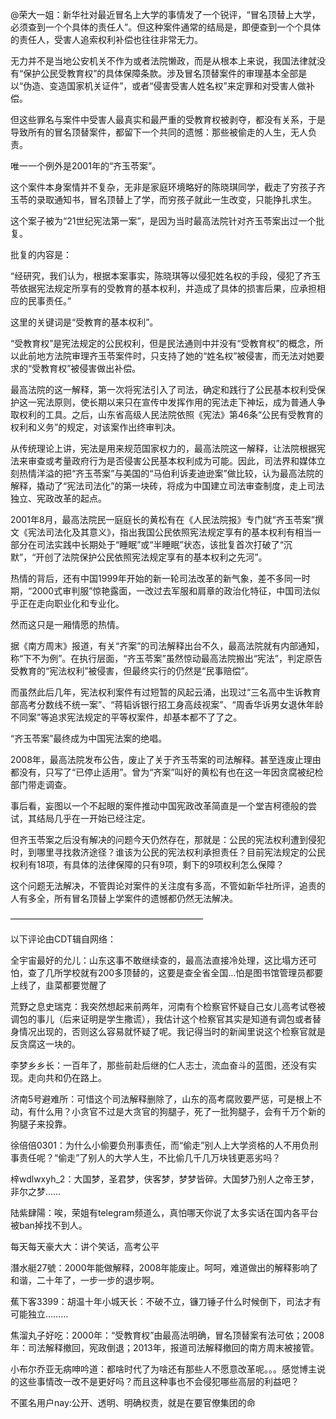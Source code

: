 @荣大一姐：新华社对最近冒名上大学的事情发了一个锐评，“冒名顶替上大学，必须查到一个个具体的责任人”。但这种案件通常的结局是，即便查到一个个具体的责任人，受害人追索权利补偿也往往非常无力。

无力并不是当地公安机关不作为或者法院懒政，而是从根本上来说，我国法律就没有“保护公民受教育权”的具体保障条款。涉及冒名顶替案件的审理基本全部是以“伪造、变造国家机关证件”，或者“侵害受害人姓名权”来定罪和对受害人做补偿。

但这些罪名与案件中受害人最真实和最严重的受教育权被剥夺，都没有关系，于是导致所有的冒名顶替案件，都留下一个共同的遗憾：那些被偷走的人生，无人负责。

唯一一个例外是2001年的“齐玉苓案”。

这个案件本身案情并不复杂，无非是家庭环境略好的陈晓琪同学，截走了穷孩子齐玉苓的录取通知书，冒名顶替上了学，而穷孩子就此一生改变，只能挣扎求生。

这个案子被为“21世纪宪法第一案”，是因为当时最高法院针对齐玉苓案出过一个批复。

批复的内容是：

“经研究，我们认为，根据本案事实，陈晓琪等以侵犯姓名权的手段，侵犯了齐玉苓依据宪法规定所享有的受教育的基本权利，并造成了具体的损害后果，应承担相应的民事责任。”

这里的关键词是“受教育的基本权利”。

“受教育权”是宪法规定的公民权利，但是民法通则中并没有“受教育权”的概念，所以此前地方法院审理齐玉苓案件时，只支持了她的“姓名权”被侵害，而无法对她要求的“受教育权”被侵害做出补偿。

最高法院的这一解释，第一次将宪法引入了司法，确定和践行了公民基本权利受保护这一宪法原则，使长期以来只在宣传中发挥作用的宪法走下神坛，成为普通人争取权利的工具。之后，山东省高级人民法院依照《宪法》第46条“公民有受教育的权利和义务”的规定，对该案作出终审判决。

从传统理论上讲，宪法是用来规范国家权力的，最高法院这一解释，让法院根据宪法来审查或考量政府行为是否侵害公民基本权利成为可能。因此，司法界和媒体立刻热情洋溢的把“齐玉苓案”与美国的“马伯利诉麦迪逊案”做比较，认为最高法院的解释，撬动了“宪法司法化”的第一块砖，将成为中国建立司法审查制度，走上司法独立、宪政改革的起点。

2001年8月，最高法院民一庭庭长的黄松有在《人民法院报》专门就“齐玉苓案”撰文《宪法司法化及其意义》，指出我国公民依照宪法规定享有的基本权利有相当一部分在司法实践中长期处于“睡眠”或“半睡眠”状态，该批复首次打破了“沉默”，“开创了法院保护公民依照宪法规定享有的基本权利之先河”。

热情的背后，还有中国1999年开始的新一轮司法改革的新气象，差不多同一时期，“2000式审判服”惊艳露面，一改过去军服和肩章的政治化特征，中国司法似乎正在走向职业化和专业化。

然而这只是一厢情愿的热情。

据《南方周末》报道，有关“齐案”的司法解释出台不久，最高法院就有内部通知，称“下不为例”。在执行层面，“齐玉苓案”虽然惊动最高法院搬出“宪法”，判定原告受教育的“宪法权利”被侵害，但最终实行的仍然是“民事赔偿”。

而虽然此后几年，宪法权利案件有过短暂的风起云涌，出现过“三名高中生诉教育部高考分数线不统一案”、“蒋韬诉银行招工身高歧视案”、“周香华诉男女退休年龄不同案”等追求宪法规定的平等权案件，却基本都不了了之。

“齐玉苓案”最终成为中国宪法案的绝唱。

2008年，最高法院发布公告，废止了关于齐玉苓案的司法解释。甚至连废止理由都没有，只写了“已停止适用”。曾为“齐案”叫好的黄松有也在这一年因贪腐被纪检部门带走调查。

事后看，妄图以一个不起眼的案件推动中国宪政改革简直是一个堂吉柯德般的尝试，其结局几乎在一开始已经注定。

但齐玉苓案之后没有解决的问题今天仍然存在，那就是：公民的宪法权利遭到侵犯时，到哪里寻找救济途径？谁该为公民的宪法权利承担责任？目前宪法规定的公民权利有18项，有具体的法律保障的只有9项，剩下的9项权利怎么保障？

这个问题无法解决，不管舆论对案件的关注度有多高，不管如新华社所评，追责的人有多全，所有冒名顶替上学案件的遗憾都仍然无法解决。

——————————————————————

以下评论由CDT辑自网络：

全宇宙最好的允儿：山东这事不敢继续查的，最高法直接冷处理，这比塌方还可怕，查了几所学校就有200多顶替的，这要是查全省全国…怕是图书馆管理员都要上线了，韭菜都要觉醒了

荒野之息史瑞克：我突然想起来前两年，河南有个检察官怀疑自己女儿高考试卷被调包的事儿（后来证明是学生撒谎），我估计这个检察官其实是知道有调包或者替身情况出现的，否则这么容易就怀疑了呢。我记得当时的新闻里说这个检察官就是反贪腐这一块的。

李梦乡乡长：一百年了，那些前赴后继的仁人志士，流血奋斗的蓝图，还没有实现。走向共和仍在路上。

济南5号避难所：可惜这个司法解释删除了，山东的高考腐败要严惩，可是根上不动，有什么用？小贪官不过是大贪官的狗腿子，死了一批狗腿子，会有千万个新的狗腿子来投靠。

徐倍倍0301：为什么小偷要负刑事责任，而“偷走”别人上大学资格的人不用负刑事责任呢？“偷走”了别人的大学人生，不比偷几千几万块钱更恶劣吗？

梓wdlwxyh_2：大国梦，圣君梦，侠客梦，梦梦皆碎。大国梦乃别人之帝王梦，非尔之梦……

陆紫肆陽：唉，荣姐有telegram频道么，真怕哪天你说了太多实话在国内各平台被ban掉找不到人。

每天每天豪大大：讲个笑话，高考公平

潛水艇27號：2000年能做解释，2008年能废止。呵呵，难道做出的解释影响了和谐，二十年了，一步一步的退步啊。

蕉下客3399：胡温十年小城天长：不破不立，镰刀锤子什么时候倒下，司法才有可能独立………

焦溜丸子好吃：2000年：“受教育权”由最高法明确，冒名顶替案有法可依；2008年：司法解释撤回，宪政倒退；2013年，报道司法解释撤回的南方周末被接管。

小布尔乔亚无病呻吟道：都啥时代了为啥还有那些人不愿意改革呢。。。感觉博主说的这些事情改一改不是更好吗？而且这种事也不会侵犯哪些高层的利益吧？

不匿名用户nay:公开、透明、明确权责，就是在要官僚集团的命


